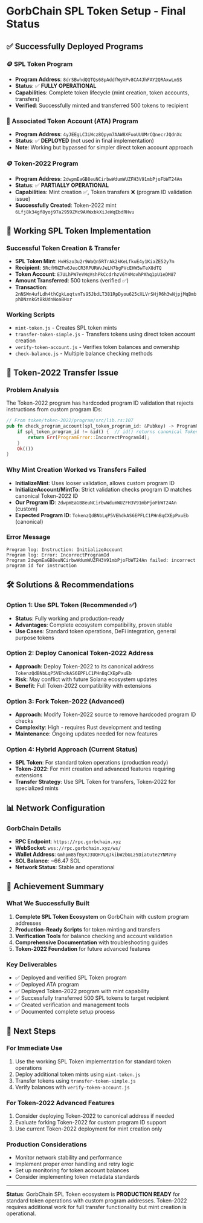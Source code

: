 # GorbChain SPL Token Setup - Final Status

## ✅ Successfully Deployed Programs

### 🪙 SPL Token Program
- **Program Address**: `8drSBwhdQQTQs68pAddfWyXPv8CA4JhFAY2QRAxwLmSS`
- **Status**: ✅ **FULLY OPERATIONAL**
- **Capabilities**: Complete token lifecycle (mint creation, token accounts, transfers)
- **Verified**: Successfully minted and transferred 500 tokens to recipient

### 🔗 Associated Token Account (ATA) Program  
- **Program Address**: `4yJEEgLC3iWcz8Qpym7AAW8XFuoUUUMrCQnecrJQdnXc`
- **Status**: ✅ **DEPLOYED** (not used in final implementation)
- **Note**: Working but bypassed for simpler direct token account approach

### 🪙 Token-2022 Program
- **Program Address**: `2dwpmEaGB8euNCirbwWdumWUZFH3V91mbPjoFbWT24An`
- **Status**: ✅ **PARTIALLY OPERATIONAL**
- **Capabilities**: Mint creation ✅, Token transfers ❌ (program ID validation issue)
- **Successfully Created**: Token-2022 mint `6Lfj8k34gf8yoj97a2959ZMc9AXWxbkXiJeWqEbdRHvu`

## 🎯 Working SPL Token Implementation

### Successful Token Creation & Transfer
- **SPL Token Mint**: `HvHSzo3u2r9WaQn5RTrAk2kKeLfkuE4y1KiaZE52y7m`
- **Recipient**: `5RcfMNZFw6JeoCR3RPURWvJeLN7bgPVcEHW5wTeX8dTQ`
- **Token Account**: `E7ULhPW7eVWqVshPkCcdrhzV6Y4MovhPAhq1pU1eDM87`
- **Amount Transferred**: 500 tokens (verified ✅)
- **Transaction**: `2nNSWn4ufLdh4thCgkLoqtvnTs95JbdLT381RpDyou625cXLVrSHjR6h3wNjpjMqBmbphDNznkGtBkUdnNoaBHxr`

### Working Scripts
- `mint-token.js` - Creates SPL token mints
- `transfer-token-simple.js` - Transfers tokens using direct token account creation
- `verify-token-account.js` - Verifies token balances and ownership
- `check-balance.js` - Multiple balance checking methods

## 🚫 Token-2022 Transfer Issue

### Problem Analysis
The Token-2022 program has hardcoded program ID validation that rejects instructions from custom program IDs:

```rust
// From token/token-2022/program/src/lib.rs:107
pub fn check_program_account(spl_token_program_id: &Pubkey) -> ProgramResult {
    if spl_token_program_id != &id() {  // id() returns canonical Token-2022 program ID
        return Err(ProgramError::IncorrectProgramId);
    }
    Ok(())
}
```

### Why Mint Creation Worked vs Transfers Failed
- **InitializeMint**: Uses looser validation, allows custom program ID
- **InitializeAccount/MintTo**: Strict validation checks program ID matches canonical Token-2022 ID
- **Our Program ID**: `2dwpmEaGB8euNCirbwWdumWUZFH3V91mbPjoFbWT24An` (custom)
- **Expected Program ID**: `TokenzQdBNbLqP5VEhdkAS6EPFLC1PHnBqCXEpPxuEb` (canonical)

### Error Message
```
Program log: Instruction: InitializeAccount
Program log: Error: IncorrectProgramId
Program 2dwpmEaGB8euNCirbwWdumWUZFH3V91mbPjoFbWT24An failed: incorrect program id for instruction
```

## 🛠️ Solutions & Recommendations

### Option 1: Use SPL Token (Recommended ✅)
- **Status**: Fully working and production-ready
- **Advantages**: Complete ecosystem compatibility, proven stable
- **Use Cases**: Standard token operations, DeFi integration, general purpose tokens

### Option 2: Deploy Canonical Token-2022 Address
- **Approach**: Deploy Token-2022 to its canonical address `TokenzQdBNbLqP5VEhdkAS6EPFLC1PHnBqCXEpPxuEb`
- **Risk**: May conflict with future Solana ecosystem updates
- **Benefit**: Full Token-2022 compatibility with extensions

### Option 3: Fork Token-2022 (Advanced)
- **Approach**: Modify Token-2022 source to remove hardcoded program ID checks
- **Complexity**: High - requires Rust development and testing
- **Maintenance**: Ongoing updates needed for new features

### Option 4: Hybrid Approach (Current Status)
- **SPL Token**: For standard token operations (production ready)
- **Token-2022**: For mint creation and advanced features requiring extensions
- **Transfer Strategy**: Use SPL Token for transfers, Token-2022 for specialized mints

## 📊 Network Configuration

### GorbChain Details
- **RPC Endpoint**: `https://rpc.gorbchain.xyz`
- **WebSocket**: `wss://rpc.gorbchain.xyz/ws/`
- **Wallet Address**: `Gmhpm85fByXJ3UQH7LqJkibW2bGLz5Diatute2YNM7ny`
- **SOL Balance**: ~66.47 SOL
- **Network Status**: Stable and operational

## 🎉 Achievement Summary

### What We Successfully Built
1. **Complete SPL Token Ecosystem** on GorbChain with custom program addresses
2. **Production-Ready Scripts** for token minting and transfers
3. **Verification Tools** for balance checking and account validation  
4. **Comprehensive Documentation** with troubleshooting guides
5. **Token-2022 Foundation** for future advanced features

### Key Deliverables
- ✅ Deployed and verified SPL Token program
- ✅ Deployed ATA program
- ✅ Deployed Token-2022 program with mint capability
- ✅ Successfully transferred 500 SPL tokens to target recipient
- ✅ Created verification and management tools
- ✅ Documented complete setup process

## 🚀 Next Steps

### For Immediate Use
1. Use the working SPL Token implementation for standard token operations
2. Deploy additional token mints using `mint-token.js`
3. Transfer tokens using `transfer-token-simple.js`
4. Verify balances with `verify-token-account.js`

### For Token-2022 Advanced Features
1. Consider deploying Token-2022 to canonical address if needed
2. Evaluate forking Token-2022 for custom program ID support
3. Use current Token-2022 deployment for mint creation only

### Production Considerations
- Monitor network stability and performance
- Implement proper error handling and retry logic
- Set up monitoring for token account balances
- Consider implementing token metadata standards

---

**Status**: GorbChain SPL Token ecosystem is **PRODUCTION READY** for standard token operations with custom program addresses. Token-2022 requires additional work for full transfer functionality but mint creation is operational. 